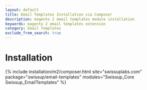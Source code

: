 ```yaml
---
layout: default
title: Email Templates Installation via Composer
description: magento 2 email templates module installation
keywords: magento 2 email templates extension
category: Email Templates
exclude_from_search: true
---
```


# Installation

{% include installation/m2/composer.html site="swissuplabs.com" package="swissup/email-templates" modules="Swissup_Core Swissup_EmailTemplates" %}

